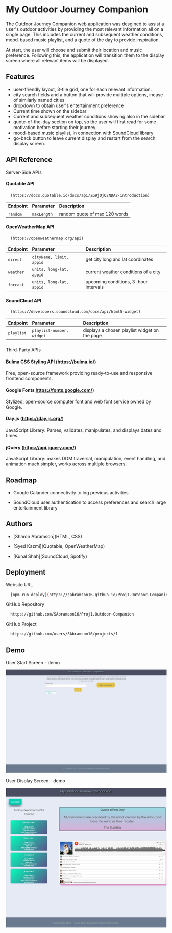 # My Outdoor Journey Companion

The Outdoor Journey Companion web application was desgined to assist a user's outdoor activities by providing the most relevant information all on a single page. This includes the current and subsequent weather conditions, mood-based music playlist, and a quote of the day to provide inspiration.

At start, the user will choose and submit their location and music preference. Following this, the application will transition them to the display screen where all relevant items will be displayed.

## Features

- user-friendly layout, 3-tile grid, one for each relevant information.
- city search fields and a button that will provide multiple options, incase of similarly named cities
- dropdown to obtain user's entertainment preference
- Current time shown on the sidebar
- Current and subsequent weather conditions showing also in the sidebar
- quote-of-the-day section on top, so the user will first read for some motivation before starting their journey.
- mood-based music playlist, in connection with SoundCloud library
- go-back button to leave current display and restart from the search display screen.

## API Reference

Server-Side APIs

#### Quotable API

```http
  (https://docs.quotable.io/docs/api/ZG9jOjQ2NDA2-introduction)
```

| Endpoint | Parameter   | Description                   |
| :------- | :---------- | :---------------------------- |
| `random` | `maxLength` | random quote of max 120 words |

#### OpenWeatherMap API

```http
  (https://openweathermap.org/api)
```

| Endpoint  | Parameter                | Description                           |
| :-------- | :----------------------- | :------------------------------------ |
| `direct`  | `cityName, limit, appid` | get city long and lat coordinates     |
| `weather` | `units, long-lat, appid` | current weather conditions of a city  |
| `forcast` | `units, long-lat, appid` | upcoming conditions, 3-hour intervals |

#### SoundCloud API

```http
  (https://developers.soundcloud.com/docs/api/html5-widget)
```

| Endpoint   | Parameter                 | Description                                   |
| :--------- | :------------------------ | :-------------------------------------------- |
| `playlist` | `playlist-number, widget` | displays a chosen playlist widget on the page |

###

Third-Party APIs

#### Bulma CSS Styling API (https://bulma.io/)

Free, open-source framework providing ready-to-use and responsive frontend components.

#### Google Fonts https://fonts.google.com/)

Stylized, open-source computer font and web font service owned by Google.

#### Day.js (https://day.js.org/)

JavaScript Library: Parses, validates, manipulates, and displays dates and times.

#### jQuery (https://api.jquery.com/)

JavaScript Library: makes DOM traversal, manipulation, event handling, and animation much simpler, works across multiple browsers.

## Roadmap

- Google Calander connectivity to log previous activities

- SoundCloud user authentication to access preferences and search large entertainment library

## Authors

- [Sharon Abramson](HTML, CSS)

- [Syed Kazmi](Quotable, OpenWeatherMap)

- [Kunal Shah](SoundCloud, Spotify)

## Deployment

Website URL

```bash
  [npm run deploy](https://sabramson16.github.io/Proj1.Outdoor-Companion/)
```

GitHub Repository

```bash
  https://github.com/SAbramson16/Proj1.Outdoor-Companion
```

GitHub Project

```bash
  https://github.com/users/SAbramson16/projects/1

```

## Demo

User Start Screen - demo

![Getting Started](./assets/images/start-screen.jpg)

User Display Screen - demo

![Getting Started](./assets/images/display-screen.jpg)
